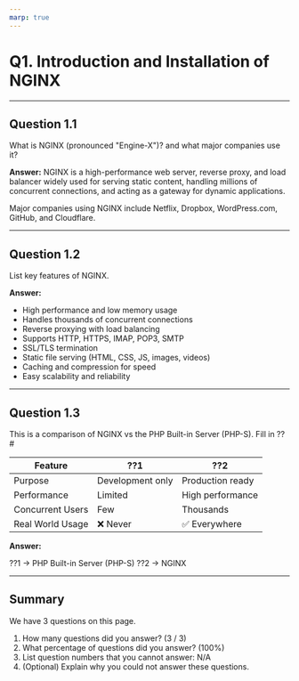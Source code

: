 ```yaml
---
marp: true
---
```


# Q1. Introduction and Installation of NGINX

---

## Question 1.1

What is NGINX (pronounced "Engine-X")? and what major companies use it?

**Answer:**
NGINX is a high-performance web server, reverse proxy, and load balancer widely used for serving static content, handling millions of concurrent connections, and acting as a gateway for dynamic applications.

Major companies using NGINX include Netflix, Dropbox, WordPress.com, GitHub, and Cloudflare.

---

## Question 1.2

List key features of NGINX.

**Answer:**
- High performance and low memory usage
- Handles thousands of concurrent connections
- Reverse proxying with load balancing
- Supports HTTP, HTTPS, IMAP, POP3, SMTP
- SSL/TLS termination
- Static file serving (HTML, CSS, JS, images, videos)
- Caching and compression for speed
- Easy scalability and reliability

---

## Question 1.3

This is a comparison of NGINX vs the PHP Built-in Server (PHP-S). Fill in ??#

| Feature          | ??1              | ??2              |
|------------------|------------------|------------------|
| Purpose          | Development only | Production ready |
| Performance      | Limited          | High performance |
| Concurrent Users | Few              | Thousands        |
| Real World Usage | ❌ Never          | ✅ Everywhere     |

**Answer:**

??1 → PHP Built-in Server (PHP-S)
??2 → NGINX

---

## Summary

We have 3 questions on this page.

1. How many questions did you answer? (3 / 3)
2. What percentage of questions did you answer? (100%)
3. List question numbers that you cannot answer: N/A
4. (Optional) Explain why you could not answer these questions.
